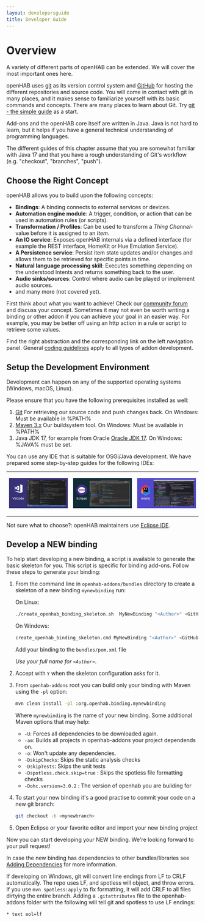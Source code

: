 ```yaml
---
layout: developersguide
title: Developer Guide
---
```


# Overview

A variety of different parts of openHAB can be extended.
We will cover the most important ones here.

openHAB uses [git](https://git-scm.com/) as its version control system and [GitHub](https://github.com/openhab) for hosting the different repositories and source code.
You will come in contact with git in many places, and it makes sense to familiarize yourself with its basic commands and concepts.
There are many places to learn about Git.
Try [git - the simple guide](https://rogerdudler.github.io/git-guide/) as a start.

Add-ons and the openHAB core itself are written in Java.
Java is not hard to learn, but it helps if you have a general technical understanding of programming languages.

The different guides of this chapter assume that you are somewhat familiar with Java 17 and that you have a rough understanding of Git's workflow (e.g. "checkout", "branches", "push").

## Choose the Right Concept

openHAB allows you to build upon the following concepts:

- **Bindings**: A binding connects to external services or devices.
- **Automation engine module**: A trigger, condition, or action that can be used in automation rules (or scripts).
- **Transformation / Profiles**: Can be used to transform a _Thing Channel_- value before it is assigned to an _Item_.
- **An IO service**: Exposes openHAB internals via a defined interface (for example the REST interface, HomeKit or Hue Emulation Service).
- **A Persistence service**: Persist item state updates and/or changes and allows them to be retrieved for specific points in time.
- **Natural language processing skill**:
  Executes something depending on the understood Intents and returns something back to the user.
- **Audio sinks/sources**:
  Control where audio can be played or implement audio sources.
- and many more (not covered yet).

First think about what you want to achieve! Check our [community forum](https://community.openhab.org)
and discuss your concept.
Sometimes it may not even be worth writing a binding or other addon if you can achieve your goal in an easier way.
For example, you may be better off using an http action in a rule or script to retrieve some values.

Find the right abstraction and the corresponding link on the left navigation panel.
General [coding guidelines](guidelines.html) apply to all types of addon development.

## Setup the Development Environment

Development can happen on any of the supported operating systems (Windows, macOS, Linux).

Please ensure that you have the following prerequisites installed as well:

1. [Git](https://git-scm.com/downloads) For retrieving our source code and push changes back. On Windows: Must be available in %PATH%
1. [Maven 3.x](https://maven.apache.org/download.cgi) Our buildsystem tool. On Windows: Must be available in %PATH%
1. Java JDK 17, for example from Oracle [Oracle JDK 17](https://www.oracle.com/java/technologies/javase/jdk17-archive-downloads.html). On Windows: %JAVA% must be set.

You can use any IDE that is suitable for OSGi/Java development.
We have prepared some step-by-step guides for the following IDEs:

<table style="width:100%">
<tr>
<td style="width:30%">

[![Visual Studio Code](./ide/images/vscode.jpg)](ide/vscode.html)

</td>
<td style="width:30%">

[![Eclipse IDE](./ide/images/eclipse.jpg)](ide/eclipse.html)

</td>
<td style="width:30%">

[![Intellij IDE](./ide/images/intellij.jpg)](ide/intellij.html)

</td>
</tr>
</table>

Not sure what to choose?: openHAB maintainers use [Eclipse IDE](https://wiki.eclipse.org/Eclipse_Installer).

## Develop a NEW binding

To help start developing a new binding, a script is available to generate the basic skeleton for you.
This script is specific for binding add-ons.
Follow these steps to generate your binding:

1. From the command line in `openhab-addons/bundles` directory to create a skeleton of a new binding `mynewbinding` run:

   On Linux:

    ```bash
    ./create_openhab_binding_skeleton.sh  MyNewBinding "<Author>" <GitHubUsername>
    ```

   On Windows:

    ```bash
    create_openhab_binding_skeleton.cmd MyNewBinding "<Author>" <GitHubUsername>
    ```

    Add your binding to the `bundles/pom.xml` file

    _Use your full name for `<Author>`_.

1. Accept with `Y` when the skeleton configuration asks for it.

1. From `openhab-addons` root you can build only your binding with Maven using the `-pl` option:

    ```bash
    mvn clean install -pl :org.openhab.binding.mynewbinding
    ```

   Where `mynewbinding` is the name of your new binding.
   Some additional Maven options that may help:
   - `-U`: Forces all dependencies to be downloaded again.
   - `-am`: Builds all projects in openhab-addons your project dependends on.
   - `-o`: Won't update any dependencies.
   - `-DskipChecks`: Skips the static analysis checks
   - `-DskipTests`: Skips the unit tests
   - `-Dspotless.check.skip=true` : Skips the spotless file formatting checks
   - `-Dohc.version=3.0.2` : The version of openhab you are building for

1. To start your new binding it's a good practise to commit your code on a new git branch:

   ```bash
   git checkout -b <mynewbranch>
   ```

1. Open Eclipse or your favorite editor and import your new binding project

Now you can start developing your NEW binding. We're looking forward to your pull request!

In case the new binding has dependencies to other bundles/libraries see [Adding Dependencies](buildsystem.html#adding-dependencies) for more information.

If developing on Windows, git will convert line endings from LF to CRLF automatically. The repo uses LF,
and spotless will object, and throw errors. If you use `mvn spotless:apply` to fix formatting, it will add CRLF
to all files dirtying the entire branch. Adding a `.gitattributes` file to the openhab-addons folder with the
following will tell git and spotless to use LF endings:

```text
* text eol=lf
```
